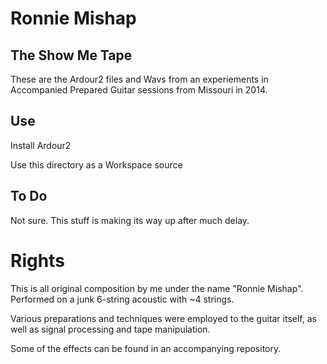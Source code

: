 # Ronnie Mishap
## The Show Me Tape

These are the Ardour2 files and Wavs from an experiements in Accompanied Prepared Guitar sessions from Missouri in 2014.

## Use

Install Ardour2

Use this directory as a Workspace source

## To Do

Not sure. This stuff is making its way up after much delay.

# Rights

This is all original composition by me under the name "Ronnie Mishap". Performed on a junk 6-string acoustic with ~4 strings.

Various preparations and techniques were employed to the guitar itself, as well as signal processing and tape manipulation.

Some of the effects can be found in an accompanying repository.

